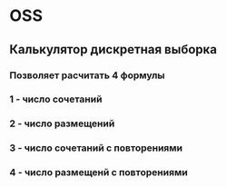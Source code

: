 # OSS

## Калькулятор дискретная выборка

### Позволяет расчитать 4 формулы
### 1 - число сочетаний
### 2 - число размещений
### 3 - число сочетаний с повторениями
### 4 - число размещенй с повторениями
